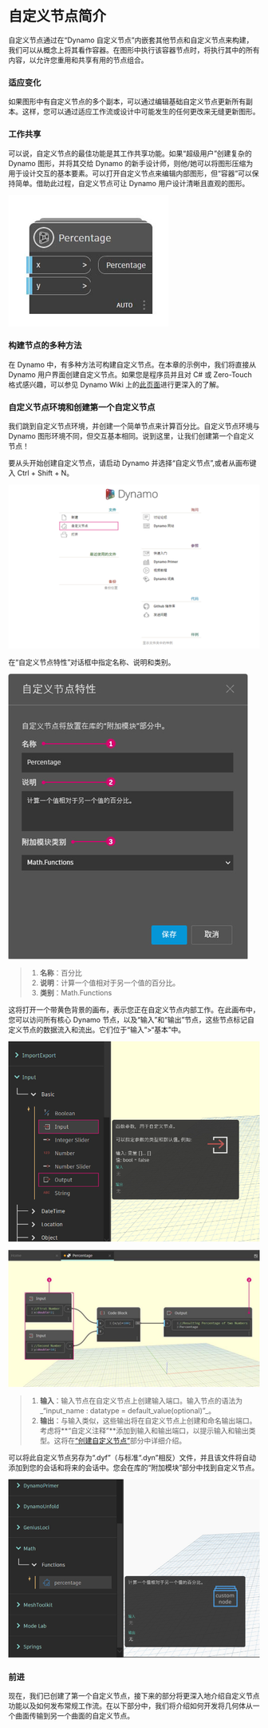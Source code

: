 # 自定义节点简介

自定义节点通过在“Dynamo 自定义节点”内嵌套其他节点和自定义节点来构建，我们可以从概念上将其看作容器。在图形中执行该容器节点时，将执行其中的所有内容，以允许您重用和共享有用的节点组合。

### 适应变化

如果图形中有自定义节点的多个副本，可以通过编辑基础自定义节点更新所有副本。这样，您可以通过适应工作流或设计中可能发生的任何更改来无缝更新图形。

### 工作共享

可以说，自定义节点的最佳功能是其工作共享功能。如果“超级用户”创建复杂的 Dynamo 图形，并将其交给 Dynamo 的新手设计师，则他/她可以将图形压缩为用于设计交互的基本要素。可以打开自定义节点来编辑内部图形，但“容器”可以保持简单。借助此过程，自定义节点可让 Dynamo 用户设计清晰且直观的图形。

![](../images/6-1/1/customnodeintro-worksharing01.jpg)

### 构建节点的多种方法

在 Dynamo 中，有多种方法可构建自定义节点。在本章的示例中，我们将直接从 Dynamo 用户界面创建自定义节点。如果您是程序员并且对 C# 或 Zero-Touch 格式感兴趣，可以参见 Dynamo Wiki 上的[此页面](https://github.com/DynamoDS/Dynamo/wiki/How-To-Create-Your-Own-Nodes)进行更深入的了解。

### 自定义节点环境和创建第一个自定义节点

我们跳到自定义节点环境，并创建一个简单节点来计算百分比。自定义节点环境与 Dynamo 图形环境不同，但交互基本相同。说到这里，让我们创建第一个自定义节点！

要从头开始创建自定义节点，请启动 Dynamo 并选择“自定义节点”,或者从画布键入 Ctrl + Shift + N。

![](../images/6-1/1/customnodeintro-customnodeenvironment01.jpg)

在“自定义节点特性”对话框中指定名称、说明和类别。

![](../images/6-1/1/customnodeintro-customnodeenvironment02.jpg)

> 1. **名称**：百分比
> 2. **说明**：计算一个值相对于另一个值的百分比。
> 3. **类别**：Math.Functions

这将打开一个带黄色背景的画布，表示您正在自定义节点内部工作。在此画布中，您可以访问所有核心 Dynamo 节点，以及“输入”和“输出”节点，这些节点标记自定义节点的数据流入和流出。它们位于“输入”>“基本”中。

![](../images/6-1/1/customnodeintro-customnodeenvironment03.jpg)

![](../images/6-1/1/customnodeintro-customnodeenvironment04.jpg)

> 1. **输入**：输入节点在自定义节点上创建输入端口。输入节点的语法为_“input_name : datatype = default_value(optional)”_。
> 2. **输出**：与输入类似，这些输出将在自定义节点上创建和命名输出端口。考虑将**“自定义注释”**添加到输入和输出端口，以提示输入和输出类型。这将在[“创建自定义节点”](2-creating.md)部分中详细介绍。

可以将此自定义节点另存为“.dyf”（与标准“.dyn”相反）文件，并且该文件将自动添加到您的会话和将来的会话中。您会在库的“附加模块”部分中找到自定义节点。

![](../images/6-1/1/customnodeintro-customnodeenvironment05.jpg)

### 前进

现在，我们已创建了第一个自定义节点，接下来的部分将更深入地介绍自定义节点功能以及如何发布常规工作流。在以下部分中，我们将介绍如何开发将几何体从一个曲面传输到另一个曲面的自定义节点。
